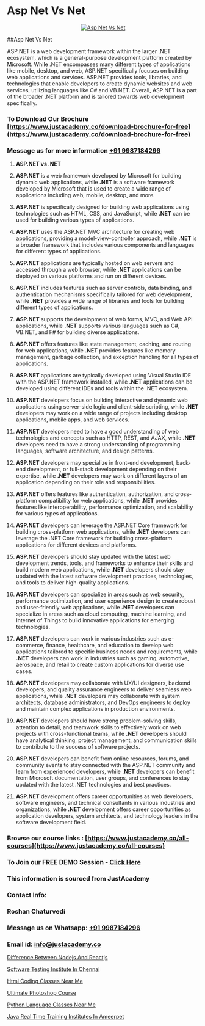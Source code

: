 # Asp Net Vs Net

<p align="center">
  <a href="https://justacademy.co/course-detail/asp-net-training">
    <img src="https://justacademy.co/storage2/course_image/1708336878_course_image.png" alt="Asp Net Vs Net">
  </a>
</p>
##Asp Net Vs Net

ASP.NET is a web development framework within the larger .NET ecosystem, which is a general-purpose development platform created by Microsoft. While .NET encompasses many different types of applications like mobile, desktop, and web, ASP.NET specifically focuses on building web applications and services. ASP.NET provides tools, libraries, and technologies that enable developers to create dynamic websites and web services, utilizing languages like C# and VB.NET. Overall, ASP.NET is a part of the broader .NET platform and is tailored towards web development specifically.
### To Download Our Brochure [https://www.justacademy.co/download-brochure-for-free](https://www.justacademy.co/download-brochure-for-free)
### Message us for more information [+91 9987184296](https://api.whatsapp.com/send?phone=919987184296)
1) **ASP.NET vs .NET**

1) **ASP.NET** is a web framework developed by Microsoft for building dynamic web applications, while **.NET** is a software framework developed by Microsoft that is used to create a wide range of applications including web, mobile, desktop, and more.

2) **ASP.NET** is specifically designed for building web applications using technologies such as HTML, CSS, and JavaScript, while **.NET** can be used for building various types of applications.

3) **ASP.NET** uses the ASP.NET MVC architecture for creating web applications, providing a model-view-controller approach, while **.NET** is a broader framework that includes various components and languages for different types of applications.

4) **ASP.NET** applications are typically hosted on web servers and accessed through a web browser, while **.NET** applications can be deployed on various platforms and run on different devices.

5) **ASP.NET** includes features such as server controls, data binding, and authentication mechanisms specifically tailored for web development, while **.NET** provides a wide range of libraries and tools for building different types of applications.

6) **ASP.NET** supports the development of web forms, MVC, and Web API applications, while **.NET** supports various languages such as C#, VB.NET, and F# for building diverse applications.

7) **ASP.NET** offers features like state management, caching, and routing for web applications, while **.NET** provides features like memory management, garbage collection, and exception handling for all types of applications.

8) **ASP.NET** applications are typically developed using Visual Studio IDE with the ASP.NET framework installed, while **.NET** applications can be developed using different IDEs and tools within the .NET ecosystem.

9) **ASP.NET** developers focus on building interactive and dynamic web applications using server-side logic and client-side scripting, while **.NET** developers may work on a wide range of projects including desktop applications, mobile apps, and web services.

10) **ASP.NET** developers need to have a good understanding of web technologies and concepts such as HTTP, REST, and AJAX, while **.NET** developers need to have a strong understanding of programming languages, software architecture, and design patterns.

11) **ASP.NET** developers may specialize in front-end development, back-end development, or full-stack development depending on their expertise, while **.NET** developers may work on different layers of an application depending on their role and responsibilities.

12) **ASP.NET** offers features like authentication, authorization, and cross-platform compatibility for web applications, while **.NET** provides features like interoperability, performance optimization, and scalability for various types of applications.

13) **ASP.NET** developers can leverage the ASP.NET Core framework for building cross-platform web applications, while **.NET** developers can leverage the .NET Core framework for building cross-platform applications for different devices and platforms.

14) **ASP.NET** developers should stay updated with the latest web development trends, tools, and frameworks to enhance their skills and build modern web applications, while **.NET** developers should stay updated with the latest software development practices, technologies, and tools to deliver high-quality applications.

15) **ASP.NET** developers can specialize in areas such as web security, performance optimization, and user experience design to create robust and user-friendly web applications, while **.NET** developers can specialize in areas such as cloud computing, machine learning, and Internet of Things to build innovative applications for emerging technologies.

16) **ASP.NET** developers can work in various industries such as e-commerce, finance, healthcare, and education to develop web applications tailored to specific business needs and requirements, while **.NET** developers can work in industries such as gaming, automotive, aerospace, and retail to create custom applications for diverse use cases.

17) **ASP.NET** developers may collaborate with UX/UI designers, backend developers, and quality assurance engineers to deliver seamless web applications, while **.NET** developers may collaborate with system architects, database administrators, and DevOps engineers to deploy and maintain complex applications in production environments.

18) **ASP.NET** developers should have strong problem-solving skills, attention to detail, and teamwork skills to effectively work on web projects with cross-functional teams, while **.NET** developers should have analytical thinking, project management, and communication skills to contribute to the success of software projects.

19) **ASP.NET** developers can benefit from online resources, forums, and community events to stay connected with the ASP.NET community and learn from experienced developers, while **.NET** developers can benefit from Microsoft documentation, user groups, and conferences to stay updated with the latest .NET technologies and best practices.

20) **ASP.NET** development offers career opportunities as web developers, software engineers, and technical consultants in various industries and organizations, while **.NET** development offers career opportunities as application developers, system architects, and technology leaders in the software development field.

### Browse our course links : [https://www.justacademy.co/all-courses](https://www.justacademy.co/all-courses) 
### To Join our FREE DEMO Session - [Click Here](https://www.justacademy.co/register-for-course-demo)


### This information is sourced from JustAcademy
### Contact Info:
### Roshan Chaturvedi
### Message us on Whatsapp: [+91 9987184296](https://api.whatsapp.com/send?phone=919987184296)
### Email id: [info@justacademy.co](mailto:info@justacademy.co)
                
[Difference Between Nodejs And Reactjs](https://www.linkedin.com/pulse/difference-between-nodejs-reactjs-justacademy-cupertino-ufdye?trackingId=IiPdZr5Z7nqFOFvMOs%2F0xQ%3D%3D&lipi=urn%3Ali%3Apage%3Ad_flagship3_company_admin%3BvVouo7eCSIKohoZ4gz352A%3D%3D)

[Software Testing Institute In Chennai](https://www.linkedin.com/pulse/software-testing-institute-chennai-justacademy-bay-area-6gguc/)

[Html Coding Classes Near Me](https://medium.com/@namusn/html-coding-classes-near-me-6aabe437f62d)

[Ultimate Photoshop Course](https://medium.com/@ranepooja/ultimate-photoshop-course-b24a80f4a532)

[Python Language Classes Near Me](https://justacademyin.github.io/justacademy/python-language-classes-near-me)

[Java Real Time Training Institutes In Ameerpet](https://justacademyin.github.io/justacademy/java-real-time-training-institutes-in-ameerpet)

